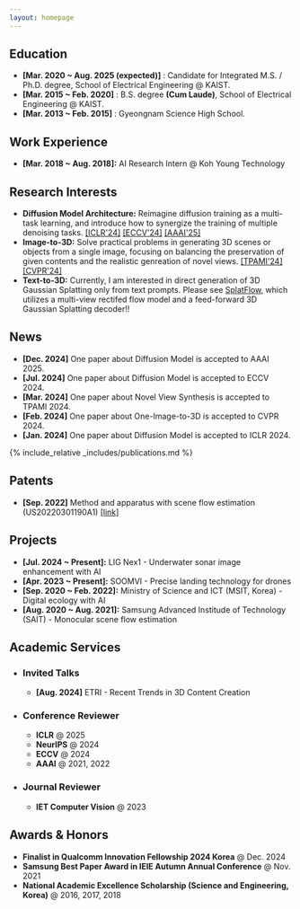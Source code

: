```yaml
---
layout: homepage
---
```


## Education

* **[Mar. 2020 ~ Aug. 2025 (expected)]** : Candidate for Integrated M.S. / Ph.D. degree, School of Electrical Engineering @ KAIST.
* **[Mar. 2015 ~ Feb. 2020]** : B.S. degree **(Cum Laude)**, School of Electrical Engineering @ KAIST.
* **[Mar. 2013 ~ Feb. 2015]** : Gyeongnam Science High School.

## Work Experience

* **[Mar. 2018 ~ Aug. 2018]:** AI Research Intern @ Koh Young Technology

## Research Interests

* **Diffusion Model Architecture:** Reimagine diffusion training as a multi-task learning, and introduce how to 
synergize the training of multiple denoising tasks. [[ICLR'24]](https://openreview.net/forum?id=MY0qlcFcUg)
[[ECCV'24]](https://arxiv.org/abs/2403.09176.pdf) [[AAAI'25]](https://arxiv.org/abs/2405.17825)
* **Image-to-3D:** Solve practical problems in generating 3D scenes or objects from a single image, focusing on
balancing the preservation of given contents and the realistic genreation of novel views. [[TPAMI'24]](https://ieeexplore.ieee.org/document/10475596)
[[CVPR'24]](https://openaccess.thecvf.com/content/CVPR2024/html/Woo_HarmonyView_Harmonizing_Consistency_and_Diversity_in_One-Image-to-3D_CVPR_2024_paper.html)
* **Text-to-3D:** Currently, I am interested in direct generation of 3D Gaussian Splatting only from text prompts. 
Please see [SplatFlow](https://arxiv.org/pdf/2411.16443), which utilizes a multi-view rectifed flow model and
a feed-forward 3D Gaussian Splatting decoder!! 

## News

* **[Dec. 2024]** One paper about Diffusion Model is accepted to AAAI 2025.
* **[Jul. 2024]** One paper about Diffusion Model is accepted to ECCV 2024.
* **[Mar. 2024]** One paper about Novel View Synthesis is accepted to TPAMI 2024.
* **[Feb. 2024]** One paper about One-Image-to-3D is accepted to CVPR 2024.
* **[Jan. 2024]** One paper about Diffusion Model is accepted to ICLR 2024.

{% include_relative _includes/publications.md %}

## Patents

* **[Sep. 2022]** Method and apparatus with scene flow estimation (US20220301190A1) [[link]](https://patents.google.com/patent/US20220301190A1/en)

## Projects

* **[Jul. 2024 ~ Present]:** LIG Nex1 - Underwater sonar image enhancement with AI
* **[Apr. 2023 ~ Present]:** SOOMVI - Precise landing technology for drones  
* **[Sep. 2020 ~ Feb. 2022]:** Ministry of Science and ICT (MSIT, Korea) - Digital ecology with AI
* **[Aug. 2020 ~ Aug. 2021]:** Samsung Advanced Institude of Technology (SAIT) - Monocular scene flow estimation

## Academic Services

* ### Invited Talks
  *  **[Aug. 2024]** ETRI - Recent Trends in 3D Content Creation

* ### Conference Reviewer
  
  * **ICLR** @ 2025
  * **NeurIPS** @ 2024
  * **ECCV** @ 2024  
  * **AAAI** @ 2021, 2022

* ### Journal Reviewer

    * **IET Computer Vision** @ 2023

## Awards & Honors
* **Finalist in Qualcomm Innovation Fellowship 2024 Korea** @ Dec. 2024
* **Samsung Best Paper Award in IEIE Autumn Annual Conference** @ Nov. 2021
* **National Academic Excellence Scholarship (Science and Engineering, Korea)** @ 2016, 2017, 2018 